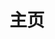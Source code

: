 ---
home: true
layout: Blog
icon: home
title: 主页
heroImage: /avatar.jpeg
heroText: 𝓢𝓾𝓽𝓮𝓪𝓻
heroFullScreen: true
tagline: Talk is cheape Show me the code

footer: 不积跬步 无以至千里
---